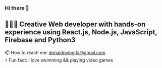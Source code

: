 ### Hi there 👋

<!--
**donaldnyingifa/donaldnyingifa** is a ✨ _special_ ✨ repository because its `README.md` (this file) appears on your GitHub profile.

Here are some ideas to get you started:

- 🔭 I’m currently working on ...
- 🌱 I’m currently learning ...
- 👯 I’m looking to collaborate on ...
- 🤔 I’m looking for help with ...
- 💬 Ask me about ...
- 📫 How to reach me: ...
- 😄 Pronouns: ...
- ⚡ Fun fact: ...
-->

## 🧑🏻‍💻 Creative Web developer with hands-on experience using React.js, Node.js, JavaScript, Firebase and Python3 <br>
📫 How to reach me: donaldnyingifa@gmail.com <br>
⚡ Fun fact: I love swimming && playing video games


